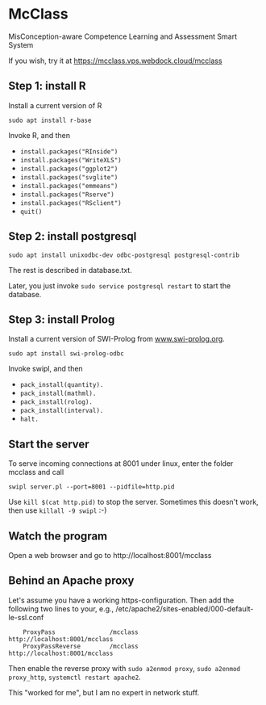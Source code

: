 # McClass

MisConception-aware Competence Learning and Assessment Smart System

If you wish, try it at https://mcclass.vps.webdock.cloud/mcclass

## Step 1: install R

Install a current version of R

`sudo apt install r-base`

Invoke R, and then

* `install.packages("RInside")`
* `install.packages("WriteXLS")`
* `install.packages("ggplot2")`
* `install.packages("svglite")`
* `install.packages("emmeans")`
* `install.packages("Rserve")`
* `install.packages("RSclient")`
* `quit()`

## Step 2: install postgresql

`sudo apt install unixodbc-dev odbc-postgresql postgresql-contrib`

The rest is described in database.txt.

Later, you just invoke `sudo service postgresql restart` to start the database.

## Step 3: install Prolog

Install a current version of SWI-Prolog from www.swi-prolog.org.

`sudo apt install swi-prolog-odbc`

Invoke swipl, and then

* `pack_install(quantity).`
* `pack_install(mathml).`
* `pack_install(rolog).`
* `pack_install(interval).`
* `halt.`

## Start the server

To serve incoming connections at 8001 under linux, enter the folder mcclass and call 

`swipl server.pl --port=8001 --pidfile=http.pid`

Use `kill $(cat http.pid)` to stop the server. Sometimes this doesn't work, then use `killall -9 swipl` :-)

## Watch the program

Open a web browser and go to http://localhost:8001/mcclass

## Behind an Apache proxy

Let's assume you have a working https-configuration. Then add the following two lines to your, e.g.,
/etc/apache2/sites-enabled/000-default-le-ssl.conf

        ProxyPass               /mcclass        http://localhost:8001/mcclass
        ProxyPassReverse        /mcclass        http://localhost:8001/mcclass

Then enable the reverse proxy with `sudo a2enmod proxy`, `sudo a2enmod proxy_http`, `systemctl restart apache2`.

This "worked for me", but I am no expert in network stuff.
